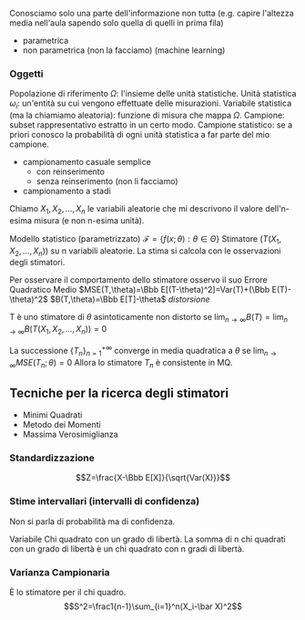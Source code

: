 Conosciamo solo una parte dell'informazione non tutta (e.g. capire l'altezza media nell'aula sapendo solo quella di quelli in prima fila)
- parametrica
- non parametrica (non la facciamo) (machine learning)

### Oggetti

Popolazione di riferimento $\Omega$: l'insieme delle unità statistiche.
Unità statistica $\omega_i$: un'entità su cui vengono effettuate delle misurazioni.
Variabile statistica (ma la chiamiamo aleatoria): funzione di misura che mappa $\Omega$.
Campione: subset rappresentativo estratto in un certo modo.
Campione statistico: se a priori conosco la probabilità di ogni unità statistica a far parte del mio campione.
- campionamento casuale semplice
   - con reinserimento
   - senza reinserimento (non li facciamo)
- campionamento a stadi

Chiamo $X_1, X_2, \dots,X_n$ le variabili aleatorie che mi descrivono il valore dell'n-esima misura (e non n-esima unità).

Modello statistico (parametrizzato) $\mathcal F=\{f(x;\theta):\theta\in\Theta\}$
Stimatore ($T(X_1,X_2,\dots,X_n$)) su n variabili aleatorie. La stima si calcola con le osservazioni degli stimatori.

Per osservare il comportamento dello stimatore osservo il suo
Errore Quadratico Medio
$MSE(T,\theta)=\Bbb E[(T-\theta)^2]=Var(T)+(\Bbb E(T)-\theta)^2$
$B(T,\theta)=\Bbb E[T]-\theta$  _distorsione_

T è uno stimatore di $\theta$ asintoticamente non distorto se $\lim_{n\to\infty}B(T)=\lim_{n\to\infty}B(T(X_1,X_2,\dots,X_n))=0$

La successione $\{T_n\}_{n=1}^{+\infty}$ converge in media quadratica a $\theta$ se $\lim_{n\to\infty} MSE(T_n;\theta)=0$
Allora lo stimatore $T_n$ è consistente in MQ.

## Tecniche per la ricerca degli stimatori
- Minimi Quadrati
- Metodo dei Momenti
- Massima Verosimiglianza


### Standardizzazione
$$Z=\frac{X-\Bbb E[X]}{\sqrt{Var(X)}}$$

### Stime intervallari (intervalli di confidenza)
Non si parla di probabilità ma di confidenza.

Variabile Chi quadrato con un grado di libertà.
La somma di n chi quadrati con un grado di libertà è un chi quadrato con n gradi di libertà.

### Varianza Campionaria
È lo stimatore per il chi quadro. 
$$S^2=\frac1{n-1}\sum_{i=1}^n(X_i-\bar X)^2$$
